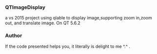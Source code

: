 ### QTImageDisplay
a vs 2015 project using qlable to display image,supporting zoom in,zoom out, and translate image. On QT 5.6.2 

### Author
If the code presented helps you, it literally is delight to me ^.^ .
